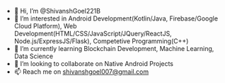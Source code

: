 - 👋 Hi, I’m @ShivanshGoel221B
- 👀 I’m interested in Android Development(Kotlin/Java, Firebase/Google Cloud Platform), Web Development(HTML/CSS/JavaScript/JQuery/ReactJS, Node.js/ExpressJS/Flask), Competetive Programming(C++)
- 🌱 I’m currently learning Blockchain Development, Machine Learning, Data Science
- 💞️ I’m looking to collaborate on Native Android Projects
- 📫 Reach me on shivanshgoel007@gmail.com

<!---
ShivanshGoel221B/ShivanshGoel221B is a ✨ special ✨ repository because its `README.md` (this file) appears on your GitHub profile.
You can click the Preview link to take a look at your changes.
--->
